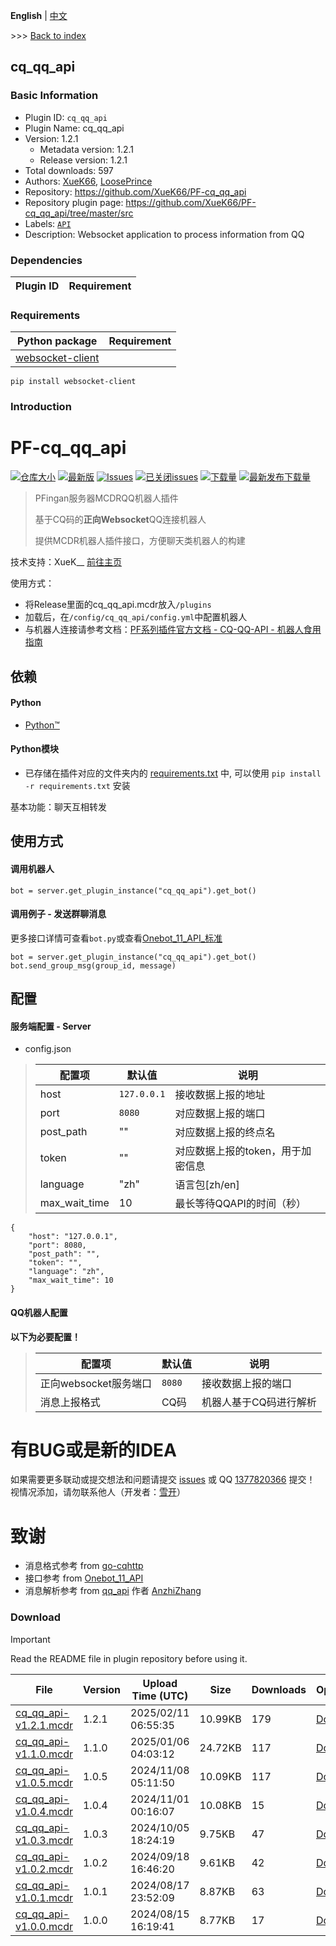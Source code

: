 **English** | [中文](readme-zh_cn.md)

\>\>\> [Back to index](/readme.md)

## cq_qq_api

### Basic Information

- Plugin ID: `cq_qq_api`
- Plugin Name: cq_qq_api
- Version: 1.2.1
  - Metadata version: 1.2.1
  - Release version: 1.2.1
- Total downloads: 597
- Authors: [XueK66](https://github.com/XueK66), [LoosePrince](https://github.com/LoosePrince)
- Repository: https://github.com/XueK66/PF-cq_qq_api
- Repository plugin page: https://github.com/XueK66/PF-cq_qq_api/tree/master/src
- Labels: [`API`](/labels/api/readme.md)
- Description: Websocket application to process information from QQ

### Dependencies

| Plugin ID | Requirement |
| --- | --- |

### Requirements

| Python package | Requirement |
| --- | --- |
| [websocket-client](https://pypi.org/project/websocket-client) |  |

```
pip install websocket-client
```

### Introduction


# PF-cq_qq_api

[![仓库大小](https://img.shields.io/github/repo-size/XueK66/PF-cq_qq_api?style=flat-square&label=仓库占用)](https://github.com/XueK66/PF-cq_qq_api/tree/master/src//)
[![最新版](https://img.shields.io/github/v/release/XueK66/PF-cq_qq_api?style=flat-square&label=最新版)](https://github.com/XueK66/PF-cq_qq_api/releases/latest/download/YourRepoName.mcdr)
[![Issues](https://img.shields.io/github/issues/XueK66/PF-cq_qq_api?style=flat-square&label=Issues)](https://github.com/XueK66/PF-cq_qq_api/issues)
[![已关闭issues](https://img.shields.io/github/issues-closed/XueK66/PF-cq_qq_api?style=flat-square&label=已关闭%20Issues)](https://github.com/XueK66/PF-cq_qq_api/issues?q=is%3Aissue+is%3Aclosed)
[![下载量](https://img.shields.io/github/downloads/XueK66/PF-cq_qq_api/total?style=flat-square&label=下载量)](https://github.com/XueK66/PF-cq_qq_api/releases)
[![最新发布下载量](https://img.shields.io/github/downloads/XueK66/PF-cq_qq_api/latest/total?style=flat-square&label=最新版本下载量)](https://github.com/XueK66/PF-cq_qq_api/releases/latest)


> PFingan服务器MCDRQQ机器人插件
> 
> 基于CQ码的**正向Websocket**QQ连接机器人
> 
> 提供MCDR机器人插件接口，方便聊天类机器人的构建

技术支持：XueK__ [前往主页](https://github.com/XueK66)

使用方式：
* 将Release里面的cq_qq_api.mcdr放入`/plugins`
* 加载后，在`/config/cq_qq_api/config.yml`中配置机器人
* 与机器人连接请参考文档：[PF系列插件官方文档 - CQ-QQ-API - 机器人食用指南](https://pf-doc.pfingan.com/main.html?path=PF-cq-api%2F%E6%9C%BA%E5%99%A8%E4%BA%BA%E9%A3%9F%E7%94%A8%E6%8C%87%E5%8D%97%2FREADME.md)

## 依赖
#### Python
- [Python™](https://www.python.org/)
#### Python模块
- 已存储在插件对应的文件夹内的 [requirements.txt](https://github.com/XueK66/PF-cq_qq_api/tree/master/src/requirements.txt) 中, 可以使用 `pip install -r requirements.txt` 安装

基本功能：聊天互相转发

## 使用方式

#### 调用机器人
```
bot = server.get_plugin_instance("cq_qq_api").get_bot()
```

#### 调用例子 - 发送群聊消息
更多接口详情可查看`bot.py`或查看[Onebot_11_API_标准](https://github.com/botuniverse/onebot-11/blob/master/api/public.md)
```
bot = server.get_plugin_instance("cq_qq_api").get_bot()
bot.send_group_msg(group_id, message)
```


## 配置

#### 服务端配置 - Server
- config.json

> | 配置项 | 默认值 | 说明 |
> | - | - | - |
> | host | `127.0.0.1` | 接收数据上报的地址 |
> | port | `8080` | 对应数据上报的端口 | 
> | post_path | "" | 对应数据上报的终点名 |
> | token | "" | 对应数据上报的token，用于加密信息 |
> | language | "zh" | 语言包[zh/en] |
> | max_wait_time | 10 | 最长等待QQAPI的时间（秒） |
```
{
    "host": "127.0.0.1",
    "port": 8080,
    "post_path": "",
    "token": "",
    "language": "zh",
    "max_wait_time": 10
}
```

#### QQ机器人配置
**以下为必要配置！**
> | 配置项 | 默认值 | 说明 |
> | - | - | - |
> | 正向websocket服务端口 | `8080` | 接收数据上报的端口 |
> | 消息上报格式 | CQ码 | 机器人基于CQ码进行解析 |

# 有BUG或是新的IDEA
如果需要更多联动或提交想法和问题请提交 [issues](https://github.com/LoosePrince/PF-GUGUBot/issues) 或 QQ [1377820366](http://wpa.qq.com/msgrd?v=3&uin=1377820366&site=qq&menu=yes) 提交！ <br />
视情况添加，请勿联系他人（开发者：[雪开](https://github.com/XueK66)）

# 致谢
- 消息格式参考 from [go-cqhttp](https://docs.go-cqhttp.org/)
- 接口参考 from [Onebot_11_API](https://github.com/botuniverse/onebot-11/blob/master/api/public.md)
- 消息解析参考 from [qq_api](https://github.com/AnzhiZhang/MCDReforgedPlugins/tree/6049c6a6808383b2d5fb219598a79b975905fa84/qq_api) 作者 [AnzhiZhang](https://github.com/AnzhiZhang)

### Download

> [!IMPORTANT]
> Read the README file in plugin repository before using it.

| File | Version | Upload Time (UTC) | Size | Downloads | Operations |
| --- | --- | --- | --- | --- | --- |
| [cq_qq_api-v1.2.1.mcdr](https://github.com/XueK66/PF-cq_qq_api/releases/tag/v1.2.1) | 1.2.1 | 2025/02/11 06:55:35 | 10.99KB | 179 | [Download](https://github.com/XueK66/PF-cq_qq_api/releases/download/v1.2.1/cq_qq_api-v1.2.1.mcdr) |
| [cq_qq_api-v1.1.0.mcdr](https://github.com/XueK66/PF-cq_qq_api/releases/tag/v1.1.0) | 1.1.0 | 2025/01/06 04:03:12 | 24.72KB | 117 | [Download](https://github.com/XueK66/PF-cq_qq_api/releases/download/v1.1.0/cq_qq_api-v1.1.0.mcdr) |
| [cq_qq_api-v1.0.5.mcdr](https://github.com/XueK66/PF-cq_qq_api/releases/tag/v1.0.5) | 1.0.5 | 2024/11/08 05:11:50 | 10.09KB | 117 | [Download](https://github.com/XueK66/PF-cq_qq_api/releases/download/v1.0.5/cq_qq_api-v1.0.5.mcdr) |
| [cq_qq_api-v1.0.4.mcdr](https://github.com/XueK66/PF-cq_qq_api/releases/tag/v1.0.4) | 1.0.4 | 2024/11/01 00:16:07 | 10.08KB | 15 | [Download](https://github.com/XueK66/PF-cq_qq_api/releases/download/v1.0.4/cq_qq_api-v1.0.4.mcdr) |
| [cq_qq_api-v1.0.3.mcdr](https://github.com/XueK66/PF-cq_qq_api/releases/tag/v1.0.3) | 1.0.3 | 2024/10/05 18:24:19 | 9.75KB | 47 | [Download](https://github.com/XueK66/PF-cq_qq_api/releases/download/v1.0.3/cq_qq_api-v1.0.3.mcdr) |
| [cq_qq_api-v1.0.2.mcdr](https://github.com/XueK66/PF-cq_qq_api/releases/tag/1.0.2) | 1.0.2 | 2024/09/18 16:46:20 | 9.61KB | 42 | [Download](https://github.com/XueK66/PF-cq_qq_api/releases/download/1.0.2/cq_qq_api-v1.0.2.mcdr) |
| [cq_qq_api-v1.0.1.mcdr](https://github.com/XueK66/PF-cq_qq_api/releases/tag/1.0.1) | 1.0.1 | 2024/08/17 23:52:09 | 8.87KB | 63 | [Download](https://github.com/XueK66/PF-cq_qq_api/releases/download/1.0.1/cq_qq_api-v1.0.1.mcdr) |
| [cq_qq_api-v1.0.0.mcdr](https://github.com/XueK66/PF-cq_qq_api/releases/tag/1.0.0) | 1.0.0 | 2024/08/15 16:19:41 | 8.77KB | 17 | [Download](https://github.com/XueK66/PF-cq_qq_api/releases/download/1.0.0/cq_qq_api-v1.0.0.mcdr) |

